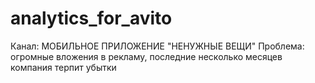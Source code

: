# analytics_for_avito
Канал: МОБИЛЬНОЕ ПРИЛОЖЕНИЕ "НЕНУЖНЫЕ ВЕЩИ" Проблема: огромные вложения в рекламу, последние несколько месяцев компания терпит убытки
